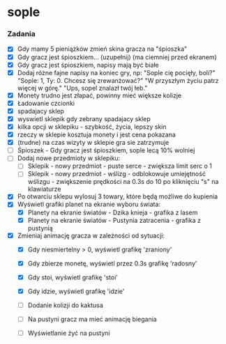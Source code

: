 # sople


### Zadania

- [x] Gdy mamy 5 pieniążków zmień skina gracza na "śpioszka"
- [x] Gdy gracz jest śpioszkiem... (uzupełnij) (ma ciemniej przed ekranem)
- [x] Gdy gracz jest śpioszkiem, napisy mają być białe
- [x] Dodaj różne fajne napisy na koniec gry, np: "Sople cię pocięły, boli?" "Sople: 1, Ty: 0. Chcesz się zrewanżować?" "W przyszłym życiu patrz więcej w górę." "Ups, sopel znalazł twój łeb."
- [x] Monety trudno jest złapać, powinny mieć większe kolizje
- [x] Ładowanie czcionki
- [x] spadajacy sklep
- [x] wyswietl sklepik gdy zebrany spadajacy sklep
- [x] kilka opcji w sklepiku - szybkość, życia, lepszy skin
- [x] rzeczy w sklepie kosztuja monety i jest cena pokazana
- [x] (trudne) na czas wizyty w sklepie gra sie zatrzymuje
- [ ] Śpioszek - Gdy gracz jest śpioszkiem, sople lecą 10% wolniej
- [ ] Dodaj nowe przedmioty w sklepiku:
  - [ ] Sklepik - nowy przedmiot - puste serce - zwiększa limit serc o 1
  - [ ] Sklepik - nowy przedmiot - wślizg - odblokowuje umiejętność wślizgu - zwiększenie prędkości na 0.3s do 10 po kliknięciu "s" na klawiaturze
- [x] Po otwarciu sklepu wylosuj 3 towary, które będą możliwe do kupienia
- [x] Wyświetl grafiki planet na ekranie wyboru świata:
  - [x] Planety na ekranie światów - Dzika knieja - grafika z lasem
  - [x] Planety na ekranie światów - Pustynia zatracenia - grafika z pustynią
- [x] Zmieniaj animację gracza w zależności od sytuacji:
  - [x] Gdy niesmiertelny > 0, wyświetl grafikę 'zraniony'
  - [x] Gdy zbierze monetę, wyświetl przez 0.3s grafikę 'radosny'
  - [x] Gdy stoi, wyświetl grafikę 'stoi'
  - [x] Gdy idzie, wyświetl grafikę 'idzie'
  - [ ] Dodanie kolizji do kaktusa
  - [ ] Na pustyni gracz ma mieć animację biegania
  - [ ] Wyświetlanie żyć na pustyni


